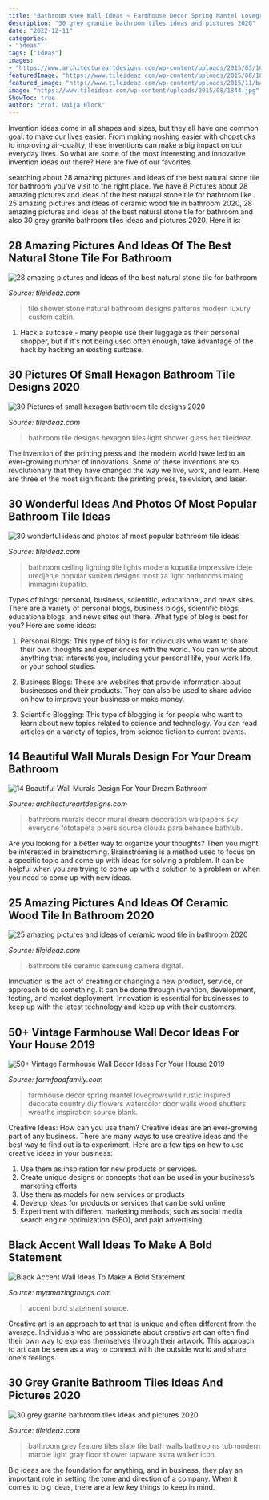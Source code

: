 ```yaml
---
title: "Bathroom Knee Wall Ideas ~ Farmhouse Decor Spring Mantel Lovegrowswild Rustic Inspired Decorate Country Diy Flowers Watercolor Door Walls Wood Shutters Wreaths Inspiration Source Blank"
description: "30 grey granite bathroom tiles ideas and pictures 2020"
date: "2022-12-11"
categories:
- "ideas"
tags: ["ideas"]
images:
- "https://www.architectureartdesigns.com/wp-content/uploads/2015/03/1012-630x630.jpg"
featuredImage: "https://www.tileideaz.com/wp-content/uploads/2015/08/1844.jpg"
featured_image: "http://www.tileideaz.com/wp-content/uploads/2015/11/bathroom-tile1.jpg"
image: "https://www.tileideaz.com/wp-content/uploads/2015/08/1844.jpg"
ShowToc: true
author: "Prof. Daija Block"
---
```



Invention ideas come in all shapes and sizes, but they all have one common goal: to make our lives easier. From making noshing easier with chopsticks to improving air-quality, these inventions can make a big impact on our everyday lives. So what are some of the most interesting and innovative invention ideas out there? Here are five of our favorites.

	

		
searching about 28 amazing pictures and ideas of the best natural stone tile for bathroom you've visit to the right place. We have 8 Pictures about 28 amazing pictures and ideas of the best natural stone tile for bathroom like 25 amazing pictures and ideas of ceramic wood tile in bathroom 2020, 28 amazing pictures and ideas of the best natural stone tile for bathroom and also 30 grey granite bathroom tiles ideas and pictures 2020. Here it is:
		
    
## 28 Amazing Pictures And Ideas Of The Best Natural Stone Tile For Bathroom

<img loading=lazy src="http://www.tileideaz.com/wp-content/uploads/2015/09/white-wall-paint-decoration-modern-luxury-shower-cabin-great-natural-stone-patterns-shower-tile-ideas-with-wall-mounted.jpg" onerror="this.onerror=null;this.src='https://tse3.mm.bing.net/th?id=OIP.XdPkGwbB2aSPf1T6V7SyAQHaJ4&amp;pid=15.1';" alt="28 amazing pictures and ideas of the best natural stone tile for bathroom">

_Source: tileideaz.com_

>tile shower stone natural bathroom designs patterns modern luxury custom cabin. 

	

1. Hack a suitcase - many people use their luggage as their personal shopper, but if it's not being used often enough, take advantage of the hack by hacking an existing suitcase.

    
## 30 Pictures Of Small Hexagon Bathroom Tile Designs 2020

<img loading=lazy src="https://www.tileideaz.com/wp-content/uploads/2015/11/4d4000644d949d7400b2ebb7015cb3d1.jpg" onerror="this.onerror=null;this.src='https://tse2.mm.bing.net/th?id=OIP.TZckucqq4lYxeD8uYC73lgHaK_&amp;pid=15.1';" alt="30 Pictures of small hexagon bathroom tile designs 2020">

_Source: tileideaz.com_

>bathroom tile designs hexagon tiles light shower glass hex tileideaz. 

	

The invention of the printing press and the modern world have led to an ever-growing number of innovations. Some of these inventions are so revolutionary that they have changed the way we live, work, and learn. Here are three of the most significant: the printing press, television, and laser.

    
## 30 Wonderful Ideas And Photos Of Most Popular Bathroom Tile Ideas

<img loading=lazy src="http://www.tileideaz.com/wp-content/uploads/2015/11/bathroom-tile1.jpg" onerror="this.onerror=null;this.src='https://tse2.mm.bing.net/th?id=OIP.XfeGBtgtOlT6blppQFKu2QHaJ3&amp;pid=15.1';" alt="30 wonderful ideas and photos of most popular bathroom tile ideas">

_Source: tileideaz.com_

>bathroom ceiling lighting tile lights modern kupatila impressive ideje uredjenje popular sunken designs most za light bathrooms malog immagini kupatilo. 

	

Types of blogs: personal, business, scientific, educational, and news sites.
There are a variety of personal blogs, business blogs, scientific blogs, educationalblogs, and news sites out there. What type of blog is best for you? Here are some ideas:
1. Personal Blogs: This type of blog is for individuals who want to share their own thoughts and experiences with the world. You can write about anything that interests you, including your personal life, your work life, or your school studies.

2. Business Blogs: These are websites that provide information about businesses and their products. They can also be used to share advice on how to improve your business or make money.

3. Scientific Blogging: This type of blogging is for people who want to learn about new topics related to science and technology. You can read articles on a variety of topics, from science fiction to current events.


    
## 14 Beautiful Wall Murals Design For Your Dream Bathroom

<img loading=lazy src="https://www.architectureartdesigns.com/wp-content/uploads/2015/03/1012-630x630.jpg" onerror="this.onerror=null;this.src='https://tse3.mm.bing.net/th?id=OIP.0smkNli8BP96a48Vr2qZWAHaHa&amp;pid=15.1';" alt="14 Beautiful Wall Murals Design For Your Dream Bathroom">

_Source: architectureartdesigns.com_

>bathroom murals decor mural dream decoration wallpapers sky everyone fototapeta pixers source clouds para behance bathtub. 

	

Are you looking for a better way to organize your thoughts? Then you might be interested in brainstroming. Brainstroming is a method used to focus on a specific topic and come up with ideas for solving a problem. It can be helpful when you are trying to come up with a solution to a problem or when you need to come up with new ideas.

    
## 25 Amazing Pictures And Ideas Of Ceramic Wood Tile In Bathroom 2020

<img loading=lazy src="https://www.tileideaz.com/wp-content/uploads/2015/09/25.jpg" onerror="this.onerror=null;this.src='https://tse1.mm.bing.net/th?id=OIP.c396I290wz13IX4USJ9JVwHaLH&amp;pid=15.1';" alt="25 amazing pictures and ideas of ceramic wood tile in bathroom 2020">

_Source: tileideaz.com_

>bathroom tile ceramic samsung camera digital. 

	

Innovation is the act of creating or changing a new product, service, or approach to do something. It can be done through invention, development, testing, and market deployment. Innovation is essential for businesses to keep up with the latest technology and keep up with their customers.

    
## 50+ Vintage Farmhouse Wall Decor Ideas For Your House 2019

<img loading=lazy src="https://i0.wp.com/farmfoodfamily.com/wp-content/uploads/2018/05/02-farmhouse-wall-decor-ideas.jpg?resize=600%2C884&amp;ssl=1" onerror="this.onerror=null;this.src='https://tse3.mm.bing.net/th?id=OIP.Xl9idBTQAM4TniUHLtdVMgHaK6&amp;pid=15.1';" alt="50+ Vintage Farmhouse Wall Decor Ideas For Your House 2019">

_Source: farmfoodfamily.com_

>farmhouse decor spring mantel lovegrowswild rustic inspired decorate country diy flowers watercolor door walls wood shutters wreaths inspiration source blank. 

	

Creative Ideas: How can you use them?
Creative ideas are an ever-growing part of any business. There are many ways to use creative ideas and the best way to find out is to experiment. Here are a few tips on how to use creative ideas in your business:
1. Use them as inspiration for new products or services.
2. Create unique designs or concepts that can be used in your business’s marketing efforts  
3. Use them as models for new services or products 
4. Develop ideas for products or services that can be sold online 
5. Experiment with different marketing methods, such as social media, search engine optimization (SEO), and paid advertising 

    
## Black Accent Wall Ideas To Make A Bold Statement

<img loading=lazy src="https://myamazingthings.com/wp-content/uploads/2018/02/black-accent-wall-3.jpg" onerror="this.onerror=null;this.src='https://tse1.mm.bing.net/th?id=OIP.e0FLprZHkTWKFTAAMMzjTwHaLH&amp;pid=15.1';" alt="Black Accent Wall Ideas To Make A Bold Statement">

_Source: myamazingthings.com_

>accent bold statement source. 

	

Creative art is an approach to art that is unique and often different from the average. Individuals who are passionate about creative art can often find their own way to express themselves through their artwork. This approach to art can be seen as a way to connect with the outside world and share one's feelings.

    
## 30 Grey Granite Bathroom Tiles Ideas And Pictures 2020

<img loading=lazy src="https://www.tileideaz.com/wp-content/uploads/2015/08/1844.jpg" onerror="this.onerror=null;this.src='https://tse3.mm.bing.net/th?id=OIP.5KuXIMfyUAwKNvjLNnFAWQHaKC&amp;pid=15.1';" alt="30 grey granite bathroom tiles ideas and pictures 2020">

_Source: tileideaz.com_

>bathroom grey feature tiles slate tile bath walls bathrooms tub modern marble light gray floor shower tapware astra walker icon. 

	

Big ideas are the foundation for anything, and in business, they play an important role in setting the tone and direction of a company. When it comes to big ideas, there are a few key things to keep in mind. 

